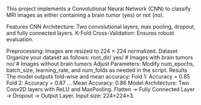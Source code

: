 This project implements a Convolutional Neural Network (CNN) to classify MRI images as either containing a brain tumor (yes) or not (no).

Features
CNN Architecture: Two convolutional layers, max pooling, dropout, and fully connected layers.
K-Fold Cross-Validation: Ensures robust evaluation.

Preprocessing: Images are resized to  224 × 224 normalized.
Dataset
Organize your dataset as follows:
root_dir/
    yes/  # Images with brain tumors
    no/   # Images without brain tumors
Adjust Parameters: Modify num_epochs, batch_size, learning_rate, and num_folds as needed in the script.
Results
The model outputs fold-wise and mean accuracy:
  Fold 1: Accuracy = 0.85
  Fold 2: Accuracy = 0.87
  ...
  Mean Accuracy: 0.86
Model Architecture:
  Two Conv2D layers with ReLU and MaxPooling.
  Flatten → Fully Connected Layer → Dropout → Output Layer.
  Input size: 224×224×3.
